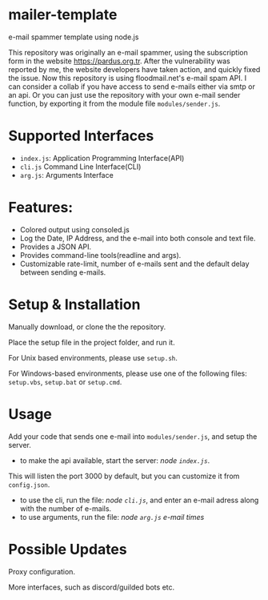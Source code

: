 # mailer-template
e-mail spammer template using node.js


This repository was originally an e-mail spammer, using the subscription form in the website https://pardus.org.tr. After the vulnerability was reported by me, the website developers have taken action, and quickly fixed the issue. Now this repository is using floodmail.net's e-mail spam API. I can consider a collab if you have access to send e-mails either via smtp or an api. Or you can just use the repository with your own e-mail sender function, by exporting it from the module file `modules/sender.js`. 

# Supported Interfaces
- `index.js`: Application Programming Interface(API)
- `cli.js` Command Line Interface(CLI)
- `arg.js`: Arguments Interface

# Features: 
- Colored output using consoled.js
- Log the Date, IP Address, and the e-mail into both console and text file.
- Provides a JSON API.
- Provides command-line tools(readline and args).
- Customizable rate-limit, number of e-mails sent and the default delay between sending e-mails.

# Setup & Installation
Manually download, or clone the the repository. 

Place the setup file in the project folder, and run it.

For Unix based environments, please use `setup.sh`.

For Windows-based environments, please use one of the following files:
`setup.vbs`,
`setup.bat` 
or `setup.cmd`.

# Usage

Add your code that sends one e-mail into `modules/sender.js`, and setup the server.


- to make the api available, start the server: *node `index.js`*. 


This will listen the port 3000 by default, but you can customize it from `config.json`.
- to use the cli, run the file: *node `cli.js`*, and enter an e-mail adress along with the number of e-mails.
- to use arguments, run the file: *node `arg.js` e-mail times*

# Possible Updates

Proxy configuration.

More interfaces, such as discord/guilded bots etc.
